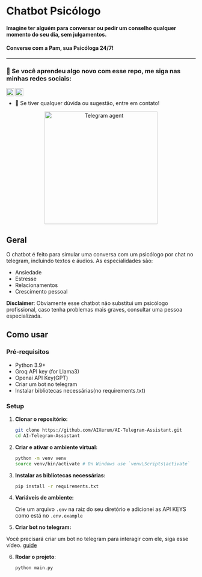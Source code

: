 # Chatbot Psicólogo

#### Imagine ter alguém para conversar ou pedir um conselho qualquer momento do seu dia, sem julgamentos.
#### Converse com a Pam, sua Psicóloga 24/7!
----

### 🤝 Se você aprendeu algo novo com esse repo, me siga nas minhas redes sociais:

<a href="https://www.linkedin.com/in/edilsonsantosjr/"><img align="left" src="https://raw.githubusercontent.com/yushi1007/yushi1007/main/images/linkedin.svg" alt="Yu Shi | LinkedIn" width="21px"/></a>
<a href="https://www.instagram.com/edjr.ai?igsh=MWlmNm55dnRtbGoyeg%3D%3D&utm_source=qr"><img align="left" src="https://raw.githubusercontent.com/yushi1007/yushi1007/main/images/instagram.svg" alt="Yu Shi | Instagram" width="21px"/></a>
</br>
- 💬 Se tiver qualquer dúvida ou sugestão, entre em contato!
<p align="center">
  <img src="https://github.com/user-attachments/assets/4123a0a1-abd9-48ce-a2bc-85370c8e5c99" alt="Telegram agent" width="300">
</p>

## Geral
O chatbot é feito para simular uma conversa com um psicólogo por chat no telegram, incluindo textos e áudios. As especialidades são:
- Ansiedade
- Estresse
- Relacionamentos
- Crescimento pessoal

**Disclaimer**: Obviamente esse chatbot não substitui um psicólogo profissional, caso tenha problemas mais graves, consultar uma pessoa especializada.

## Como usar

### Pré-requisitos

- Python 3.9+
- Groq API key (for Llama3)
- Openai API Key(GPT)
- Criar um bot no telegram
- Instalar bibliotecas necessárias(no requirements.txt)

### Setup

1. **Clonar o repositório:**

   ```sh
   git clone https://github.com/AIXerum/AI-Telegram-Assistant.git
   cd AI-Telegram-Assistant
   ```

2. **Criar e ativar o ambiente virtual:**

   ```sh
   python -m venv venv
   source venv/bin/activate # On Windows use `venv\Scripts\activate`
   ```

3. **Instalar as bibliotecas necessárias:**

   ```sh
   pip install -r requirements.txt
   ```

4. **Variáveis de ambiente:**

   Crie um arquivo `.env` na raiz do seu diretório e adicionei as API KEYS como está no `.env.example`

5. **Criar bot no telegram:**

Você precisará criar um bot no telegram para interagir com ele, siga esse vídeo. [guide](https://www.youtube.com/watch?v=ozQfKhdNjJU)

6. **Rodar o projeto**:

   ```bash
   python main.py
   ```

